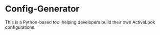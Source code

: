 # Config-Generator
This is a Python-based tool helping developers build their own ActiveLook configurations.
